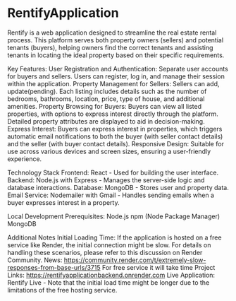 # RentifyApplication
Rentify is a web application designed to streamline the real estate rental process. This platform serves both property owners (sellers) and potential tenants (buyers), helping owners find the correct tenants and assisting tenants in locating the ideal property based on their specific requirements.

Key Features:
User Registration and Authentication: Separate user accounts for buyers and sellers. Users can register, log in, and manage their session within the application.
Property Management for Sellers: Sellers can add, update(pending). Each listing includes details such as the number of bedrooms, bathrooms, location, price, type of house, and additional amenities.
Property Browsing for Buyers: Buyers can view all listed properties, with options to express interest directly through the platform. Detailed property attributes are displayed to aid in decision-making.
Express Interest: Buyers can express interest in properties, which triggers automatic email notifications to both the buyer (with seller contact details) and the seller (with buyer contact details).
Responsive Design: Suitable for use across various devices and screen sizes, ensuring a user-friendly experience.

Technology Stack
Frontend: React - Used for building the user interface.
Backend: Node.js with Express - Manages the server-side logic and database interactions.
Database: MongoDB - Stores user and property data.
Email Service: Nodemailer with Gmail - Handles sending emails when a buyer expresses interest in a property.

Local Development
Prerequisites:
Node.js
npm (Node Package Manager)
MongoDB

Additional Notes
Initial Loading Time: If the application is hosted on a free service like Render, the initial connection might be slow. For details on handling these scenarios, please refer to this discussion on Render Community.
News: https://community.render.com/t/extremely-slow-responses-from-base-urls/3715 For free service it will take time
Project Links: https://rentifyapplicationbackend.onrender.com
Live Application: Rentify Live - Note that the initial load time might be longer due to the limitations of the free hosting service. 
